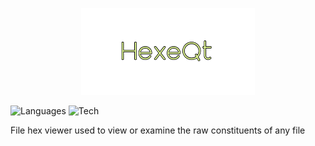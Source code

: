 <p align="center">
  <img src="https://github.com/Nizar1999/HexeQt/blob/main/screenshots/Banner.png" width = 55%; height=55% />
</p>

![Languages](https://img.shields.io/badge/-C++-%23E1F994?style=for-the-badge&logo=cplusplus&logoColor=white)
![Tech](https://img.shields.io/badge/-Qt-%23E1F994?style=for-the-badge&logo=qt&logoColor=white) 

File hex viewer used to view or examine the raw constituents of any file
